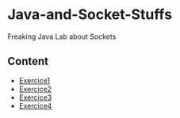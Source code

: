 # Java-and-Socket-Stuffs
Freaking Java Lab about Sockets 

## Content
+ [Exercice1](/Ex1.md)
+ [Exercice2](/Ex2.md)
+ [Exercice3](/Ex3.md)
+ [Exercice4](/Ex4.md)

